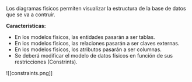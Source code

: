 Los diagramas físicos permiten visualizar la estructura de la base de datos que se va  a contruir.

**Características:**
-   En los modelos físicos, las entidades pasarán a ser tablas.
-   En los modelos físicos, las relaciones pasarán a ser claves externas.
-   En los modelos físicos, los atributos pasarán a ser columnas.
-   Se deberá modificar el modelo de datos físicos en función de sus restricciones (Constrints).

![[constraints.png]]

